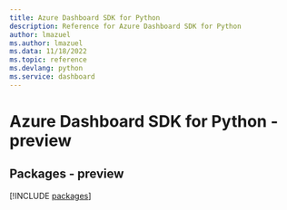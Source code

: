 ```yaml
---
title: Azure Dashboard SDK for Python
description: Reference for Azure Dashboard SDK for Python
author: lmazuel
ms.author: lmazuel
ms.data: 11/18/2022
ms.topic: reference
ms.devlang: python
ms.service: dashboard
---
```

# Azure Dashboard SDK for Python - preview
## Packages - preview
[!INCLUDE [packages](dashboard-index.md)]
